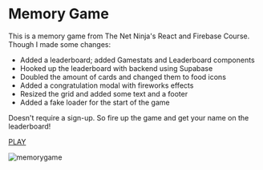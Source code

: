 
# Memory Game
This is a memory game from The Net Ninja's React and Firebase Course.
Though I made some changes:

* Added a leaderboard; added Gamestats and Leaderboard components
* Hooked up the leaderboard with backend using Supabase
* Doubled the amount of cards and changed them to food icons
* Added a congratulation modal with fireworks effects
* Resized the grid and added some text and a footer
* Added a fake loader for the start of the game

Doesn't require a sign-up. So fire up the game and get your name on the leaderboard!



<a href="https://memory-game-topaz-pi.vercel.app/">PLAY</a>



![memorygame](https://github.com/user-attachments/assets/878a941a-47a4-47b1-aa13-9856eba0e333)

</div>
